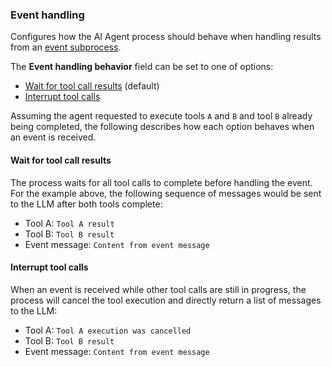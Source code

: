 ### Event handling

Configures how the AI Agent process should behave when handling results from an [event subprocess](../../../../../../components/modeler/bpmn/event-subprocesses/event-subprocesses.md).

The **Event handling behavior** field can be set to one of options:

- [Wait for tool call results](#wait-for-tool-call-results) (default)
- [Interrupt tool calls](#interrupt-tool-calls)

Assuming the agent requested to execute tools `A` and `B` and tool `B` already being completed, the following describes how each option behaves when an event is received.

#### Wait for tool call results

The process waits for all tool calls to complete before handling the event. For the example above, the following sequence of messages would be sent to the LLM after both tools complete:

- Tool A: `Tool A result`
- Tool B: `Tool B result`
- Event message: `Content from event message`

#### Interrupt tool calls

When an event is received while other tool calls are still in progress, the process will cancel the tool execution and directly return a list of messages to the LLM:

- Tool A: `Tool A execution was cancelled`
- Tool B: `Tool B result`
- Event message: `Content from event message`
